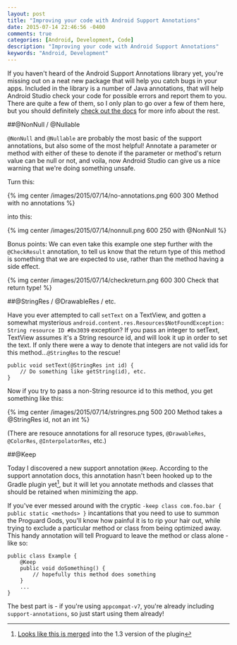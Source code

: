 ```yaml
---
layout: post
title: "Improving your code with Android Support Annotations"
date: 2015-07-14 22:46:56 -0400
comments: true
categories: [Android, Development, Code]
description: "Improving your code with Android Support Annotations"
keywords: "Android, Development"
---
```


If you haven't heard of the Android Support Annotations library yet, you're missing out on a neat new package that will help you catch bugs in your apps. Included in the library is a number of Java annotations, that will help Android Studio check your code for possible errors and report them to you. There are quite a few of them, so I only plan to go over a few of them here, but you should definitely [check out the docs](http://tools.android.com/tech-docs/support-annotations) for more info about the rest. 

##@NonNull / @Nullable

`@NonNull` and `@Nullable` are probably the most basic of the support annotations, but also some of the most helpful! Annotate a parameter or method with either of these to denote if the parameter or method's return value can be null or not, and voila, now Android Studio can give us a nice warning that we're doing something unsafe.

<!-- more -->

Turn this:

{% img center /images/2015/07/14/no-annotations.png 600 300 Method with no annotations %}

into this:

{% img center /images/2015/07/14/nonnull.png 600 250 with @NonNull %}

Bonus points: We can even take this example one step further with the `@CheckResult` annotation, to tell us know that the return type of this method is something that we are expected to use, rather than the method having a side effect.

{% img center /images/2015/07/14/checkreturn.png 600 300 Check that return type! %}

##@StringRes / @DrawableRes / etc.

Have you ever attempted to call `setText` on a TextView, and gotten a somewhat mysterious `android.content.res.Resources$NotFoundException: String resource ID #0x3039` exception? If you pass an integer to setText, TextView assumes it's a String resource id, and will look it up in order to set the text. If only there were a way to denote that integers are not valid ids for this method...`@StringRes` to the rescue!

```
public void setText(@StringRes int id) {
	// Do something like getString(id), etc.
}
```

Now if you try to pass a non-String resource id to this method, you get something like this:

{% img center /images/2015/07/14/stringres.png 500 200 Method takes a @StringRes id, not an int %}

(There are resouce annotations for all resoruce types, `@DrawableRes`, `@ColorRes`, `@InterpolatorRes`, etc.)

##@Keep

Today I discovered a new support annotation `@Keep`. According to the support annotation docs, this annotation hasn't been hooked up to the Gradle plugin yet[^1], but it will let you annotate methods and classes that should be retained when minimizing the app.

If you've ever messed around with the cryptic `-keep class com.foo.bar { public static <methods> }` incantations that you need to use to summon the Proguard Gods, you'll know how painful it is to rip your hair out, while trying to exclude a particular method or class from being optimized away. This handy annotation will tell Proguard to leave the method or class alone - like so:

```
public class Example {
	@Keep
	public void doSomething() {
		// hopefully this method does something
	}
	...
}
```

[^1]: [Looks like this is merged](https://android-review.googlesource.com/#/c/152983/) into the 1.3 version of the plugin

The best part is - if you're using `appcompat-v7`, you're already including `support-annotations`, so just start using them already!